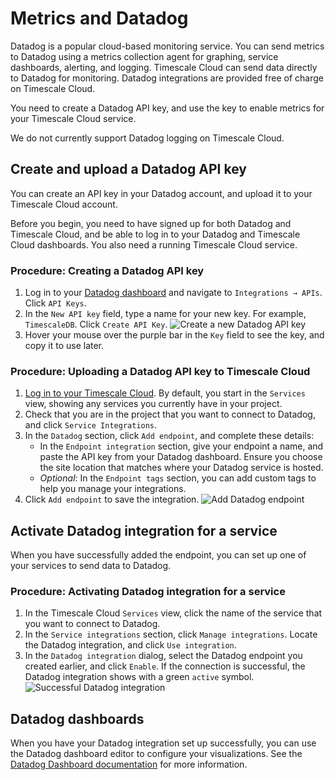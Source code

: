 # Metrics and Datadog
Datadog is a popular cloud-based monitoring service. You can send metrics to
Datadog using a metrics collection agent for graphing, service dashboards,
alerting, and logging. Timescale Cloud can send data
directly to Datadog for monitoring. Datadog integrations are provided free of
charge on Timescale Cloud.

You need to create a Datadog API key, and use the key to enable metrics for your
Timescale Cloud service.

<highlight type="note">
We do not currently support Datadog logging on Timescale Cloud.
</highlight>

## Create and upload a Datadog API key
You can create an API key in your Datadog account, and upload it to your Timescale Cloud
account.

<highlight type="important">
Before you begin, you need to have signed up for both Datadog and Timescale Cloud, and be able
to log in to your Datadog and Timescale Cloud dashboards. You also need a running Timescale Cloud
service.
</highlight>

### Procedure: Creating a Datadog API key
1.  Log in to your [Datadog dashboard][datadog-login] and navigate to
    `Integrations → APIs`. Click `API Keys`.
1.  In the `New API key` field, type a name for your new key. For example,
    `TimescaleDB`. Click `Create API Key`.
    <img class="main-content__illustration" src="https://s3.amazonaws.com/assets.timescale.com/docs/images/datadog-createapi.png" alt="Create a new Datadog API key"/>
1.  Hover your mouse over the purple bar in the `Key` field to see the key, and
    copy it to use later.

### Procedure: Uploading a Datadog API key to Timescale Cloud
1.  [Log in to your Timescale Cloud][mst-login]. By default, you start in the
    `Services` view, showing any services you currently have in your project.
1.  Check that you are in the project that you want to connect to Datadog,
    and click `Service Integrations`.
1.  In the `Datadog` section, click `Add endpoint`, and complete these details:
    *   In the `Endpoint integration` section, give your endpoint a name, and
        paste the API key from your Datadog dashboard. Ensure you choose the
        site location that matches where your Datadog service is hosted.
    *   _Optional_: In the `Endpoint tags` section, you can add custom tags
        to help you manage your integrations.
1.  Click `Add endpoint` to save the integration.
    <img class="main-content__illustration" src="https://s3.amazonaws.com/assets.timescale.com/docs/images/add-datadog-integration.png" alt="Add Datadog endpoint"/>

## Activate Datadog integration for a service
When you have successfully added the endpoint, you can set up one of your services to send data to Datadog.

### Procedure: Activating Datadog integration for a service
1.  In the Timescale Cloud `Services` view, click the name of the service that you want to
    connect to Datadog.
1.  In the `Service integrations` section, click `Manage integrations`. Locate
    the Datadog integration, and click `Use integration`.
1.  In the `Datadog integration` dialog, select the Datadog endpoint you created
    earlier, and click `Enable`. If the connection is successful, the Datadog
    integration shows with a green `active` symbol.  
    <img class="main-content__illustration" src="https://s3.amazonaws.com/assets.timescale.com/docs/images/active-datadog-integration.png" alt="Successful Datadog integration"/>

## Datadog dashboards
When you have your Datadog integration set up successfully, you can use the
Datadog dashboard editor to configure your visualizations. See the
[Datadog Dashboard documentation][datadog-dashboard-docs] for more information.


[datadog-login]: https://app.datadoghq.com/
[mst-login]: https://portal.timescale.cloud/login
[datadog-dashboard-docs]: https://docs.datadoghq.com/dashboards/
